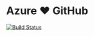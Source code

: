 # Azure :heart: GitHub

[![Build Status](https://dev.azure.com/margard/releasr/_apis/build/status/markjgardner.github-devops-demo?branchName=master)](https://dev.azure.com/margard/releasr/_build/latest?definitionId=8&branchName=master)